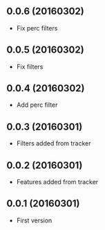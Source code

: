 ## 0.0.6 (20160302)

* Fix perc filters

## 0.0.5 (20160302)

* Fix filters

## 0.0.4 (20160302)

* Add perc filter

## 0.0.3 (20160301)

* Filters added from tracker

## 0.0.2 (20160301)

* Features added from tracker

## 0.0.1 (20160301)

* First version